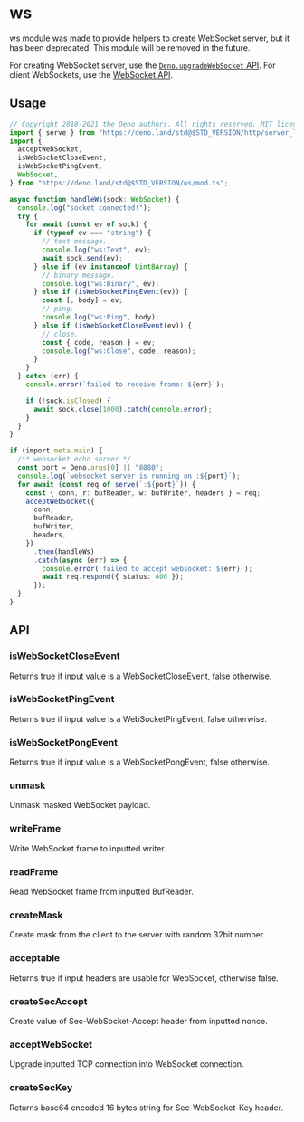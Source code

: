 # ws

ws module was made to provide helpers to create WebSocket server, but it has
been deprecated. This module will be removed in the future.

For creating WebSocket server, use the
[`Deno.upgradeWebSocket` API](https://doc.deno.land/builtin/stable#Deno.upgradeWebSocket).
For client WebSockets, use the
[WebSocket API](https://developer.mozilla.org/en-US/docs/Web/API/WebSockets_API).

## Usage

```ts
// Copyright 2018-2021 the Deno authors. All rights reserved. MIT license.
import { serve } from "https://deno.land/std@$STD_VERSION/http/server_legacy.ts";
import {
  acceptWebSocket,
  isWebSocketCloseEvent,
  isWebSocketPingEvent,
  WebSocket,
} from "https://deno.land/std@$STD_VERSION/ws/mod.ts";

async function handleWs(sock: WebSocket) {
  console.log("socket connected!");
  try {
    for await (const ev of sock) {
      if (typeof ev === "string") {
        // text message.
        console.log("ws:Text", ev);
        await sock.send(ev);
      } else if (ev instanceof Uint8Array) {
        // binary message.
        console.log("ws:Binary", ev);
      } else if (isWebSocketPingEvent(ev)) {
        const [, body] = ev;
        // ping.
        console.log("ws:Ping", body);
      } else if (isWebSocketCloseEvent(ev)) {
        // close.
        const { code, reason } = ev;
        console.log("ws:Close", code, reason);
      }
    }
  } catch (err) {
    console.error(`failed to receive frame: ${err}`);

    if (!sock.isClosed) {
      await sock.close(1000).catch(console.error);
    }
  }
}

if (import.meta.main) {
  /** websocket echo server */
  const port = Deno.args[0] || "8080";
  console.log(`websocket server is running on :${port}`);
  for await (const req of serve(`:${port}`)) {
    const { conn, r: bufReader, w: bufWriter, headers } = req;
    acceptWebSocket({
      conn,
      bufReader,
      bufWriter,
      headers,
    })
      .then(handleWs)
      .catch(async (err) => {
        console.error(`failed to accept websocket: ${err}`);
        await req.respond({ status: 400 });
      });
  }
}
```

## API

### isWebSocketCloseEvent

Returns true if input value is a WebSocketCloseEvent, false otherwise.

### isWebSocketPingEvent

Returns true if input value is a WebSocketPingEvent, false otherwise.

### isWebSocketPongEvent

Returns true if input value is a WebSocketPongEvent, false otherwise.

### unmask

Unmask masked WebSocket payload.

### writeFrame

Write WebSocket frame to inputted writer.

### readFrame

Read WebSocket frame from inputted BufReader.

### createMask

Create mask from the client to the server with random 32bit number.

### acceptable

Returns true if input headers are usable for WebSocket, otherwise false.

### createSecAccept

Create value of Sec-WebSocket-Accept header from inputted nonce.

### acceptWebSocket

Upgrade inputted TCP connection into WebSocket connection.

### createSecKey

Returns base64 encoded 16 bytes string for Sec-WebSocket-Key header.
